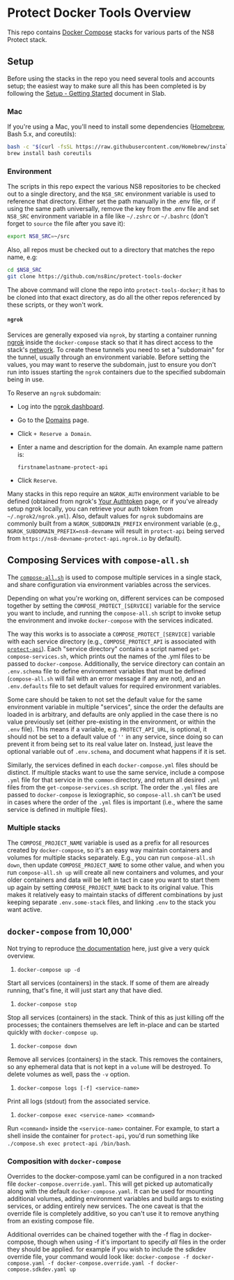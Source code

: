 
# Protect Docker Tools Overview

This repo contains [Docker Compose](https://docs.docker.com/compose/) stacks for various parts of the NS8 Protect stack.

## Setup

Before using the stacks in the repo you need several tools and accounts setup; the easiest way to make sure all this has been completed is by following the [Setup - Getting Started](https://ns8.slab.com/posts/setup-getting-started-sph7gsfr) document in Slab.

### Mac

If you're using a Mac, you'll need to install some dependencies ([Homebrew](https://brew.sh/), Bash 5.x, and coreutils):

```bash
bash -c "$(curl -fsSL https://raw.githubusercontent.com/Homebrew/install/master/install.sh)"
brew install bash coreutils
```

### Environment

The scripts in this repo expect the various NS8 repositories to be checked out to a single directory, and the `NS8_SRC` environment variable is used to reference that directory. Either set the path manually in the .env file, or if using the same path universally, remove the key from the .env file and set `NS8_SRC` environment variable in a file like `~/.zshrc` or `~/.bashrc` (don't forget to `source` the file after you save it):

```bash
export NS8_SRC=~/src
```

Also, all repos must be checked out to a directory that matches the repo name, e.g:

```bash
cd $NS8_SRC
git clone https://github.com/ns8inc/protect-tools-docker
```

The above command will clone the repo into `protect-tools-docker`; it has to be cloned into that exact directory, as do all the other repos referenced by these scripts, or they won't work.

#### `ngrok`

Services are generally exposed via `ngrok`, by starting a container running [ngrok](https://hub.docker.com/r/wernight/ngrok/) inside the `docker-compose` stack so that it has direct access to the stack's [network](https://docs.docker.com/compose/networking/#specify-custom-networks). To create these tunnels you need to set a "subdomain" for the tunnel, usually through an environment variable. Before setting the values, you may want to reserve the subdomain, just to ensure you don't run into issues starting the `ngrok` containers due to the specified subdomain being in use.

To Reserve an `ngrok` subdomain:

- Log into the [ngrok dashboard](https://dashboard.ngrok.com/login).
- Go to the [Domains](https://dashboard.ngrok.com/endpoints/domains) page.
- Click `+ Reserve a Domain`.
- Enter a name and description for the domain. An example name pattern is:

  ```text
  firstnamelastname-protect-api
  ```

- Click `Reserve`.

Many stacks in this repo require an `NGROK_AUTH` environment variable to be defined (obtained from ngrok's [Your Authtoken](https://dashboard.ngrok.com/auth/your-authtoken) page, or if you've already setup ngrok locally, you can retrieve your auth token from `~/.ngrok2/ngrok.yml`). Also, default values for `ngrok` subdomains are commonly built from a `NGROK_SUBDOMAIN_PREFIX` environment variable (e.g., `NGROK_SUBDOMAIN_PREFIX=ns8-devname` will result in `protect-api` being served from `https://ns8-devname-protect-api.ngrok.io` by default).

## Composing Services with `compose-all.sh`

The [`compose-all.sh`](../compose-all.sh) is used to compose multiple services in a single stack, and share configuration via environment variables across the services.

Depending on what you're working on, different services can be composed together by setting the `COMPOSE_PROTECT_[SERVICE]` variable for the service you want to include, and running the `compose-all.sh` script to invoke setup the environment and invoke `docker-compose` with the services indicated.

The way this works is to associate a `COMPOSE_PROTECT_[SERVICE]` variable with each service directory (e.g., `COMPOSE_PROTECT_API` is associated with [`protect-api`](../protect-api)). Each "service directory" contains a script named `get-compose-services.sh`, which prints out the names of the .yml files to be passed to `docker-compose`. Additionally, the service directory can contain an `.env.schema` file to define environment variables that must be defined (`compose-all.sh` will fail with an error message if any are not), and an `.env.defaults` file to set default values for required environment variables.

Some care should be taken to not set the default value for the same environment variable in multiple "services", since the order the defaults are loaded in is arbitrary, and defaults are only applied in the case there is no value previously set (either pre-existing in the environment, or within the `.env` file). This means if a variable, e.g. `PROTECT_API_URL`, is optional, it should not be set to a default value of `''` in any service, since doing so can prevent it from being set to its real value later on. Instead, just leave the optional variable out of `.env.schema`, and document what happens if it is set.

Similarly, the services defined in each `docker-compose.yml` files should be distinct. If multiple stacks want to use the same service, include a compose `.yml` file for that service in the `common` directory, and return all desired `.yml` files from the `get-compose-services.sh` script. The order the `.yml` files are passed to `docker-compose` is lexiographic, so `compose-all.sh` can't be used in cases where the order of the `.yml` files is important (i.e., where the same service is defined in multiple files).

### Multiple stacks

The `COMPOSE_PROJECT_NAME` variable is used as a prefix for all resources created by `docker-compose`, so it's an easy way maintain containers and volumes for multiple stacks separately.  E.g., you can run `compose-all.sh down`, then update `COMPOSE_PROJECT_NAME` to some other value, and when you run `compose-all.sh up` will create all new containers and volumes, and your older containers and data will be left in tact in case you want to start them up again by setting `COMPOSE_PROJECT_NAME` back to its original value.  This makes it relatively easy to maintain stacks of different combinations by just keeping separate `.env.some-stack` files, and linking `.env` to the stack you want active.

## `docker-compose` from 10,000'

Not trying to reproduce [the documentation](https://docs.docker.com/compose/reference/overview/) here, just give a very quick overview.

1. `docker-compose up -d`

Start all services (containers) in the stack.  If some of them are already running, that's fine, it will just start any that have died.

1. `docker-compose stop`

Stop all services (containers) in the stack.  Think of this as just killing off the processes; the containers themselves are left in-place and can be started quickly with `docker-compose up`.

1. `docker-compose down`

Remove all services (containers) in the stack. This removes the containers, so any ephemeral data that is not kept in a `volume` will be destroyed. To delete volumes as well, pass the `-v` option.

1. `docker-compose logs [-f] <service-name>`

Print all logs (stdout) from the associated service.

1. `docker-compose exec <service-name> <command>`

Run `<command>` inside the `<service-name>` container.  For example, to start a shell inside the container for `protect-api`, you'd run something like `./compose.sh exec protect-api /bin/bash`.

### Composition with `docker-compose`

Overrides to the docker-compose.yaml can be configured in a non tracked file `docker-compose.override.yaml`. This will get picked up automatically along with the default `docker-compose.yaml`. It can be used for mounting additional volumes, adding environment variables and build args to existing services, or adding entirely new services. The one caveat is that the override file is completely additive, so you can't use it to remove anything from an existing compose file.

Additional overrides can be chained together with the -f flag in docker-compose, though when using -f it's important to specify _all_ files in the order they should be applied. for example if you wish to include the sdkdev override file, your command would look like: `docker-compose -f docker-compose.yaml -f docker-compose.override.yaml -f docker-compose.sdkdev.yaml up`
